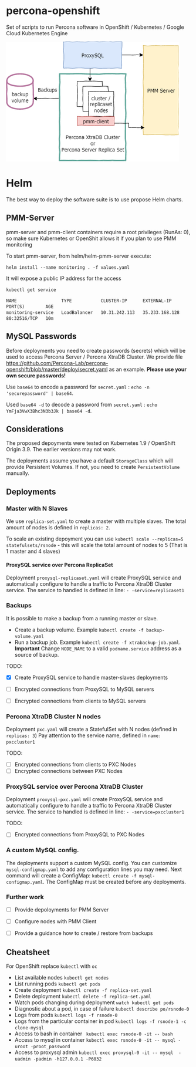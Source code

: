 # percona-openshift
Set of scripts to run Percona software in OpenShift / Kubernetes / Google Cloud Kubernetes Engine

![Schema](/_img/K8S_Diagram.png "K8S")

# Helm
The best way to deploy the software suite is to use propose Helm charts.

## PMM-Server
pmm-server and pmm-client containers require a root privileges (RunAs: 0), so make sure Kubernetes or OpenShit allows it
if you plan to use PMM monitoring

To start pmm-server, from helm/helm-pmm-server execute:

    helm install --name monitoring . -f values.yaml

It will expose a public IP address for the access

    kubectl get service
```
NAME                 TYPE           CLUSTER-IP      EXTERNAL-IP      PORT(S)        AGE
monitoring-service   LoadBalancer   10.31.242.113   35.233.168.128   80:32516/TCP   10m
```

## MySQL Passwords
Before deployments you need to create passwords (secrets) which will be used to access Percona Server / Percona XtraDB Cluster.
We provide file https://github.com/Percona-Lab/percona-openshift/blob/master/deploy/secret.yaml as an example. **Please use your own secure passwords!**

Use `base64` to encode a password for `secret.yaml` : `echo -n 'securepassword' | base64`.

Used `base64 -d` to decode a password from `secret.yaml` : `echo YmFja3VwX3Bhc3N3b3Jk | base64 -d`.


## Considerations
The proposed depoyments were tested on Kubernetes 1.9 / OpenShift Origin 3.9. The earlier versions may not work.

The deployments assume you have a default `StorageClass` which will provide Persistent Volumes. If not, you need to create `PersistentVolume` manually.

## Deployments

### Master with N Slaves

We use `replica-set.yaml` to create a master with multiple slaves. The total amount of nodes is defined in `replicas: 2`.

To scale an existing depoyment you can use `kubectl scale --replicas=5 statefulsets/rsnode` - this will scale the total amount of nodes to 5 (That is 1 master and 4 slaves)

#### ProxySQL service over Percona ReplicaSet

Deployment `proxysql-replicaset.yaml` will create ProxySQL service and automatically configure to handle a traffic to Percona XtraDB Cluster service.
The service to handled is defined in line: `- -service=replicaset1`

### Backups

It is possible to make a backup from a running master or slave.
- Create a backup volume. Example `kubectl create -f backup-volume.yaml`
- Run a backup job. Example `kubectl create -f xtrabackup-job.yaml`. **Important** Change `NODE_NAME` to a valid `podname.service` address as a source of backup.

TODO:
- [X] Create ProxySQL service to handle master-slaves deployments
- [ ] Encrypted connections from ProxySQL to MySQL servers
- [ ] Encrypted connections from clients to MySQL servers


### Percona XtraDB Cluster N nodes
Deployment `pxc.yaml` will create a StatefulSet with N nodes (defined in `replicas: 3`)
Pay attention to the service name, defined in `name: pxccluster1`

TODO:
- [ ] Encrypted connections from clients to PXC Nodes
- [ ] Encrypted connections between PXC Nodes

### ProxySQL service over Percona XtraDB Cluster

Deployment `proxysql-pxc.yaml` will create ProxySQL service and automatically configure to handle a traffic to Percona XtraDB Cluster service.
The service to handled is defined in line: `- -service=pxccluster1`

TODO:
- [ ] Encrypted connections from ProxySQL to PXC Nodes

### A custom MySQL config. 
The deployments support a custom MySQL config.
You can customize `mysql-configmap.yaml` to add any configuration lines you may need.
Next command will create a ConfigMap: `kubectl create -f mysql-configmap.yaml`. The ConfigMap must be created before any deployments.

### Further work
- [ ] Provide depoloyments for PMM Server
- [ ] Configure nodes with PMM Client
- [ ] Provide a guidance how to create / restore from backups


## Cheatsheet

For OpenShift replace `kubectl` with `oc`

* List available nodes `kubectl get nodes`
* List running pods `kubectl get pods`
* Create deployment `kubectl create -f replica-set.yaml`
* Delete deployment `kubectl delete -f replica-set.yaml`
* Watch pods changing during deployment `watch kubectl get pods`
* Diagnostic about a pod, in case of failure `kubectl describe po/rsnode-0`
* Logs from pods `kubectl logs -f rsnode-0`
* Logs from the particular container in pod `kubectl logs -f rsnode-1 -c clone-mysql`
* Access to bash in container ` kubectl exec rsnode-0 -it -- bash`
* Access to mysql in container `kubectl exec rsnode-0 -it -- mysql -uroot -proot_password`
* Access to proxysql admin `kubectl exec proxysql-0 -it -- mysql  -uadmin -padmin -h127.0.0.1 -P6032`
